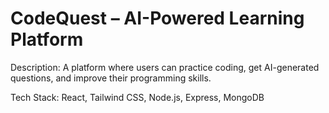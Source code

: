 <h1>CodeQuest – AI-Powered Learning Platform</h1>

<p>Description: A platform where users can practice coding, get AI-generated questions, and improve their programming skills.</p>

</p>Tech Stack: React, Tailwind CSS, Node.js, Express, MongoDB</p>